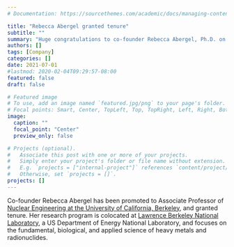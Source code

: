 ```yaml
---
# Documentation: https://sourcethemes.com/academic/docs/managing-content/

title: "Rebecca Abergel granted tenure"
subtitle: ""
summary: "Huge congratulations to co-founder Rebecca Abergel, Ph.D. on her promotion to Associate Professor with tenure!"
authors: []
tags: [Company]
categories: []
date: 2021-07-01
#lastmod: 2020-02-04T09:29:57-08:00
featured: false
draft: false

# Featured image
# To use, add an image named `featured.jpg/png` to your page's folder.
# Focal points: Smart, Center, TopLeft, Top, TopRight, Left, Right, BottomLeft, Bottom, BottomRight.
image:
  caption: ""
  focal_point: "Center"
  preview_only: false

# Projects (optional).
#   Associate this post with one or more of your projects.
#   Simply enter your project's folder or file name without extension.
#   E.g. `projects = ["internal-project"]` references `content/project/deep-learning/index.md`.
#   Otherwise, set `projects = []`.
projects: []
---
```

Co-founder Rebecca Abergel has been promoted to Associate Professor of [Nuclear Engineering at the University of California, Berkeley](https://nuc.berkeley.edu/faculty/), and granted tenure. Her research program is colocated at [Lawrence Berkeley National Laboratory](http://abergel.lbl.gov), a US Department of Energy National Laboratory, and focuses on the fundamental, biological, and applied science of heavy metals and radionuclides.

